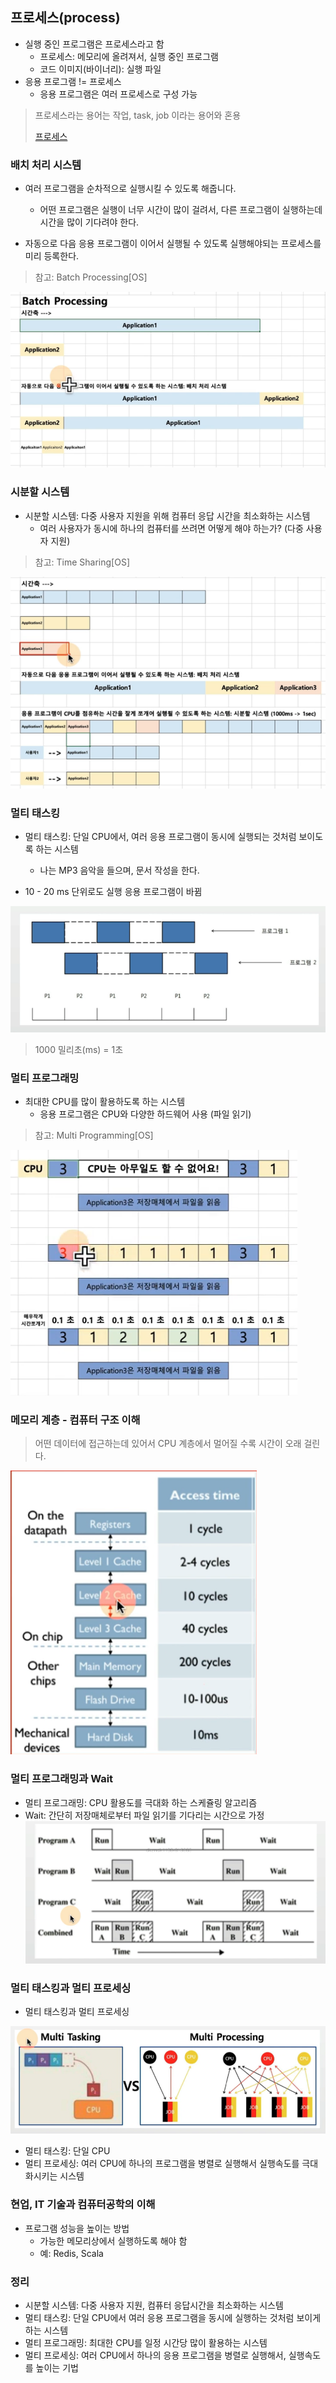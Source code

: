 ## 프로세스(process)

- 실행 중인 프로그램은 프로세스라고 함
    - 프로세스: 메모리에 올려져서, 실행 중인 프로그램
    - 코드 이미지(바이너리): 실행 파일
- 응용 프로그램 != 프로세스
    - 응용 프로그램은 여러 프로세스로 구성 가능

> 프로세스라는 용어는 작업, task, job 이라는 용어와 혼용
> 
> [프로세스](https://www.fun-coding.org/linux_basic2.html)

### 배치 처리 시스템
- 여러 프로그램을 순차적으로 실행시킬 수 있도록 해줍니다.
    - 어떤 프로그램은 실행이 너무 시간이 많이 걸려서, 다른 프로그램이 실행하는데 시간을 많이 기다려야 한다.

- 자동으로 다음 응용 프로그램이 이어서 실행될 수 있도록 실행해야되는 프로세스를 미리 등록한다.
> 참고: Batch Processing[OS]

![](img/2022-04-21-06-42-58.png)

### 시분할 시스템
- 시분할 시스템: 다중 사용자 지원을 위해 컴퓨터 응답 시간을 최소화하는 시스템
    - 여러 사용자가 동시에 하나의 컴퓨터를 쓰려면 어떻게 해야 하는가? (다중 사용자 지원)

> 참고: Time Sharing[OS]

![](img/2022-04-21-06-48-34.png)

### 멀티 태스킹
- 멀티 태스킹: 단일 CPU에서, 여러 응용 프로그램이 동시에 실행되는 것처럼 보이도록 하는 시스템
    - 나는 MP3 음악을 들으며, 문서 작성을 한다.

- 10 - 20 ms 단위로도 실행 응용 프로그램이 바뀜

![](img/2022-04-21-06-52-15.png)

> 1000 밀리초(ms) = 1초

### 멀티 프로그래밍
- 최대한 CPU를 많이 활용하도록 하는 시스템
    - 응용 프로그램은 CPU와 다양한 하드웨어 사용 (파일 읽기)

> 참고: Multi Programming[OS]

![](img/2022-04-21-07-03-10.png)

### 메모리 계층 - 컴퓨터 구조 이해
> 어떤 데이터에 접근하는데 있어서 CPU 계층에서 멀어질 수록 시간이 오래 걸린다.

![](img/2022-04-21-06-57-10.png)

### 멀티 프로그래밍과 Wait
- 멀티 프로그래밍: CPU 활용도를 극대화 하는 스케쥴링 알고리즘
- Wait: 간단히 저장매체로부터 파일 읽기를 기다리는 시간으로 가정
![](img/2022-04-21-07-05-50.png)

### 멀티 태스킹과 멀티 프로세싱
- 멀티 태스킹과 멀티 프로세싱

![](img/2022-04-21-07-06-10.png)

- 멀티 태스킹: 단일 CPU
- 멀티 프로세싱: 여러 CPU에 하나의 프로그램을 병렬로 실행해서 실행속도를 극대화시키는 시스템

### 현업, IT 기술과 컴퓨터공학의 이해
- 프로그램 성능을 높이는 방법
    - 가능한 메모리상에서 실행하도록 해야 함
    - 예: Redis, Scala

### 정리
- 시분할 시스템: 다중 사용자 지원, 컴퓨터 응답시간을 최소화하는 시스템
- 멀티 태스킹: 단일 CPU에서 여러 응용 프로그램을 동시에 실행하는 것처럼 보이게 하는 시스템
- 멀티 프로그래밍: 최대한 CPU를 일정 시간당 많이 활용하는 시스템
- 멀티 프로세싱: 여러 CPU에서 하나의 응용 프로그램을 병렬로 실행해서, 실행속도를 높이는 기법